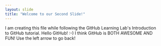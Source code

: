 ```yaml
---
layout: slide
title: "Welcome to our Second Slide!"
---
```

I am creating this file while following the GitHub Learning Lab's Introduction to GitHub tutorial. Hello GitHub! :-)
I think GitHub is BOTH AWESOME AND FUN!
Use the left arrow to go back!
